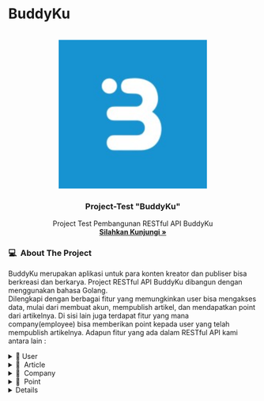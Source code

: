 # BuddyKu
<div id="top"></div>
<!-- PROJECT LOGO -->
<br/>
<div align="center">
<a href="https://github.com/Group1-House-Fancy">
    <img src="documentation/image/buddyku.jpg" alt="Logo" width="300">
  </a>
  <h3 align="center">Project-Test "BuddyKu" </h3>

  <p align="center">
    Project Test Pembangunan RESTful API BuddyKu
    <br />
    <a href="https://https://github.com/test-mnc/buddyku"><strong>Silahkan Kunjungi »</strong></a>
    <br />
  </p>
</div>

<!-- ABOUT THE PROJECT -->
### 💻 &nbsp;About The Project

BuddyKu merupakan aplikasi untuk para konten kreator dan publiser bisa berkreasi dan berkarya. Project RESTful API BuddyKu dibangun dengan menggunakan bahasa Golang.    
Dilengkapi dengan berbagai fitur yang memungkinkan user bisa mengakses data, mulai dari membuat akun, mempublish artikel, dan mendapatkan point dari artikelnya. Di sisi lain juga terdapat fitur yang mana company(employee) bisa memberikan point kepada user yang telah mempublish artikelnya.
Adapun fitur yang ada dalam RESTful API kami antara lain :
<div>
      <details>
<summary>🙎 User</summary>
  
  <!---
  | Command | Description |
| --- | --- |
  --->
  
 User dapat membuat akun dan login, agar mendapat legalitas untuk mengakses berbagai fitur lain di aplikasi ini. 
 Terdapat juga fitur lihat profile yang mana user bisa melihat detail profilenya.
 
<div>
  
| Feature User | Endpoint | Param | JWT Token | Fungsi |
| --- | --- | --- | --- | --- |
| POST | /users  | - | NO | Melakukan proses registrasi user |
| POST | /login | - | NO | Melakukan proses login user |
| GET | /users | - | YES | Mendapatkan informasi akun user yang sedang login |

</details>

<details>
<summary>📄 &nbsp;Article</summary>
  
  <!---
  | Command | Description |
| --- | --- |
  --->
Article merupakan fitur dimana user dapat mempublish artikel yang telah dibuatnya agar user yang lain bisa membaca dan mendapatkan informasi dari artikel tersebut.

| Feature Article | Endpoint | Param | JWT Token | Fungsi |
| --- | --- | --- | --- | --- |
| POST | /articles | - | YES | Mempublish artikel yang telah dibuat dan mendapatkan reward(point) |
| GET | /articles | - | NO | Menampilkan daftar artikel yang ada di platform ini |
| GET | /articles/:idArticle | idArticle | NO | Menampilkan satu artikel berdasarkan id Artikelnya  |

</details>

<details>
<summary>🏢 &nbsp;Company</summary>
  
  <!---
  | Command | Description |
| --- | --- |
  --->
Company merupakan fitur dimana employee dapat memanage user diantaranya melihat daftar user yang telah registrasi dan memberikan reward(point) kepada user yang telah mempublish artikel. Pada fitur ini employee harus registrasi terlebih dahulu dan login agar bisa mengakses fitur yang lain.

| Feature Negotiation | Endpoint | Param | JWT Token | Fungsi |
| --- | --- | --- | --- | --- |
| POST | /company | - | NO | Registari untuk employee |
| POST | /company/login | - | NO | Login untuk employee, setelah registrasi |
| GET | /company/users | - | YES | Menampilkan daftar user yang telah registrasi di platform ini |
| POST | /company/points | - | YES | Memberikan reward berupa nilai / poin kepada user berdasarkan artikelnya |

</details>

<details>
<summary>💎 &nbsp;Point</summary>
  
  <!---
  | Command | Description |
| --- | --- |
  --->
Point merupakan fitur dimana user dan employee bisa melihat point yang diperoleh user berdasarkan artikelnya.

| Feature Contractor | Endpoint | Param | JWT Token | Fungsi |
| --- | --- | --- | --- | --- |
| GET | /points/:idArticle | idArticle | YES | Menampilkan point per 1 artikel|
| GET | /points/users/:idUser| idUser | YES | Menampilkan total point yang didapatkan oleh masing-masing user |

</details>

<details>

### Swagger
<a href="https://app.swaggerhub.com/apis-docs/faizalsundara/Test-BuddyKu/1.0.0"><strong> Link »</strong></a>

<!-- IMAGES -->
### 🖼&nbsp;Images

<details>
<summary>📈&nbsp;ERD</summary>
<img src="documentation/ERD/ERD.BuddyKu.drawio.png">
</details>

<!-- CONTACT -->
### Contact

[![GitHub Faizal](https://img.shields.io/badge/-Faizal-white?style=flat&logo=github&logoColor=black)](https://github.com/faizalsundara)

<p align="center">:copyright: 2022 | Faizal</p>
</h3>
